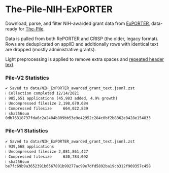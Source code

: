 # The-Pile-NIH-ExPORTER

Download, parse, and filter NIH-awarded grant data from [ExPORTER](https://exporter.nih.gov/), data-ready for [The-Pile](https://github.com/EleutherAI/The-Pile).

Data is pulled from both RePORTER and CRISP (the older, legacy format). Rows are deduplicated on applID and additionally rows with identical text are dropped (mostly administrative grants).

Light preprocessing is applied to remove extra spaces and [repeated header text](P3_analyze_headers.py).

### Pile-V2 Statistics

    ✔ Saved to data/NIH_ExPORTER_awarded_grant_text.jsonl.zst
    ℹ Collection completed 12/14/2021
    ℹ 985,651 applications (45,983 added, 4.9% growth)
    ℹ Uncompressed filesize 2,198,670,684
    ℹ Compressed filesize     664,022,839
    ℹ sha256sum 0db76318737fda6c2a2484b809bb53e9e42952c284c0bf2b8862e8428e154833

### Pile-V1 Statistics

    ✔ Saved to data/NIH_ExPORTER_awarded_grant_text.jsonl.zst
    ℹ 939,668 applications
    ℹ Uncompressed filesize 2,081,861,427
    ℹ Compressed filesize     630,784,092
    ℹ sha256sum be7fc69b9a3652391b6567891b99277ac99e7dfd5892ba19cb312f909357c458